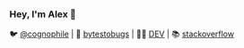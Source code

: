 ### Hey, I'm Alex 👋



🐦 [@cognophile](https://twitter.com/cognophile) | 📝 [bytestobugs](https://bytestobugs.wordpress.com) | 👨‍💻 [DEV](https://dev.to/cognophile) | 📚 [stackoverflow](https://stackoverflow.com/users/5012644/cognophile)
